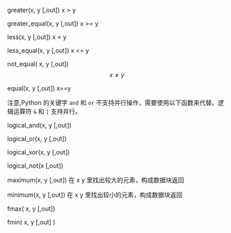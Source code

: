 greater\(x, y \[,out\]\)      x &gt; y

greater\_equal\(x,  y  \[,out\]\)    x &gt;= y

less\(x, y \[,out\]\)      x &lt; y

less\_equal\(x, y \[,out\]\)      x &lt;= y

not\_equal\( x, y \[,out\]\)    $$x \neq y$$

equal\(x,  y \[,out\]\)   x==y

注意,Python 的关键字 `and` 和 `or` 不支持并行操作，需要使用以下函数来代替。逻辑运算符 `&` 和 `|` 支持并行。

logical\_and\(x, y \[,out\]\)

logical\_or\(x, y \[,out\]\)

logical\_xor\(x, y \[,out\]\)

logical\_not\(x \[,out\]\)

maximum\(x, y \[,out\]\)  在 x y 里找出较大的元素，构成数据块返回

minimum\(x, y \[,out\]\)   在 x y 里找出较小的元素，构成数据块返回

fmax\( x, y \[,out\]\)

fmin\( x, y \[,out\] \)

